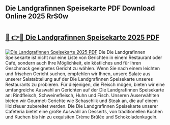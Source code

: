 ## Die Landgrafinnen Speisekarte PDF Download Online 2025 RrS0w

# <h2><a href="http://gc7q48.nevu.top/?p=Die+Landgrafinnen+Speisekarte">🔗 👉🔴 Die Landgrafinnen Speisekarte 2025 PDF</a></h2>

[![Die Landgrafinnen Speisekarte 2025 PDF](https://i.imgur.com/dBaPXMq.png)](http://gc7q48.nevu.top/?p=Die+Landgrafinnen+Speisekarte)
Die Die Landgrafinnen Speisekarte ist nicht nur eine Liste von Gerichten in einem Restaurant oder Café, sondern auch Ihre Möglichkeit, ein köstliches und für Ihren Geschmack geeignetes Gericht zu wählen. Wenn Sie nach einem leichten und frischen Gericht suchen, empfehlen wir Ihnen, unsere Salate aus unserer Salatabteilung auf der Die Landgrafinnen Speisekarte unseres Restaurants zu probieren. Für diejenigen, die Fleisch mögen, bieten wir eine umfangreiche Auswahl an Gerichten auf der Die Landgrafinnen Speisekarte an: Rindfleisch, Schweinefleisch, Huhn und Fisch. Unseren Auserwählten bieten wir Gourmet-Gerichte wie Schaschlik und Steak an, die auf einem Holzfeuer zubereitet werden. Die Die Landgrafinnen Speisekarte unserer Cafeteria bietet eine große Auswahl an Desserts, von traditionellen Kuchen und Kuchen bis hin zu exquisiten Crème Brûlée und Schokoladenkugeln.
